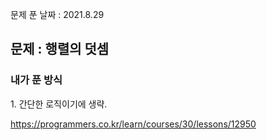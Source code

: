문제 푼 날짜 : 2021.8.29

<h2>문제 : 행렬의 덧셈</h2>

<h3>내가 푼 방식</h3>
<div>1. 간단한 로직이기에 생략.</div>

https://programmers.co.kr/learn/courses/30/lessons/12950